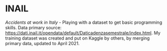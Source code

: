 # INAIL
_Accidents at work in Italy_ -
Playing with a dataset to get basic programming skills. 
Data primary source: https://dati.inail.it/opendata/default/Daticadenzasemestrale/index.html.
My training dataset was created and put on Kaggle by others, by merging primary data, updated to April 2021. 
